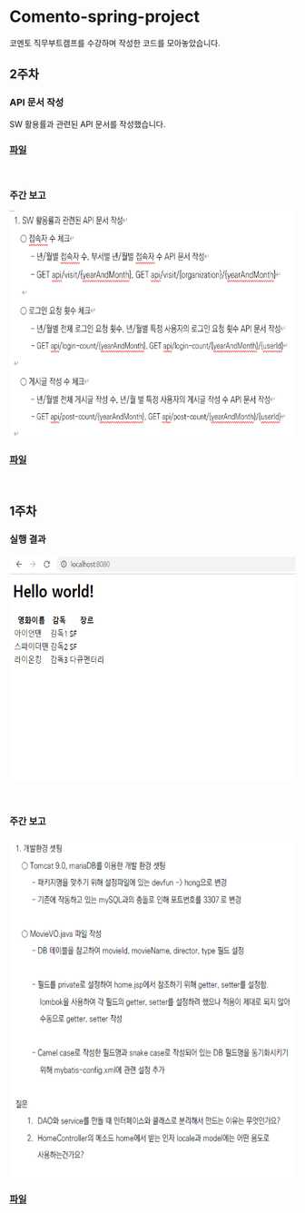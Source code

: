 # Comento-spring-project
코멘토 직무부트캠프를 수강하며 작성한 코드를 모아놓았습니다.

2주차
----------
### API 문서 작성
SW 활용률과 관련된 API 문서를 작성했습니다. 

### [파일](https://github.com/sunga201/Comento-spring-project/tree/2%EC%A3%BC%EC%B0%A8/%EB%AC%B8%EC%84%9C/2%EC%A3%BC%EC%B0%A8-API%20%EB%AC%B8%EC%84%9C%20%EC%9E%91%EC%84%B1)

</br>

### 주간 보고  

<img src="img/2주차/주간보고.png" height="400px" alt="week1_result"></img><br/>
### [파일](https://github.com/sunga201/Comento-spring-project/blob/2%EC%A3%BC%EC%B0%A8/%EB%AC%B8%EC%84%9C/weekly_report/2%EC%A3%BC%EC%B0%A8/%EC%A3%BC%EA%B0%84%EB%B3%B4%EA%B3%A0.pdf)
<br/>

1주차
----------
### 실행 결과
<img src="img/1주차/결과.png" height="400px" alt="week1_result"></img><br/>

<br/>

### 주간 보고
<img src="img/1주차/주간보고.png" height="600px" alt="week1_report"></img><br/>

### [파일](https://github.com/sunga201/Comento-spring-project/blob/2%EC%A3%BC%EC%B0%A8/%EB%AC%B8%EC%84%9C/weekly_report/1%EC%A3%BC%EC%B0%A8/%EC%A3%BC%EA%B0%84%EB%B3%B4%EA%B3%A0.pdf)
